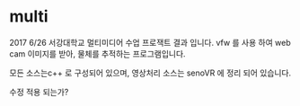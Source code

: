 # multi
2017 6/26
서강대학교 멀티미디어 수업 프로잭트 결과 입니다.
vfw 를 사용 하여 web cam 이미지를 받아, 물체를 추적하는 프로그램입니다.

모든 소스는c++ 로 구성되어 있으며, 영상처리 소스는 senoVR 에 정리 되어 있습니다.

수정 적용 되는가?
